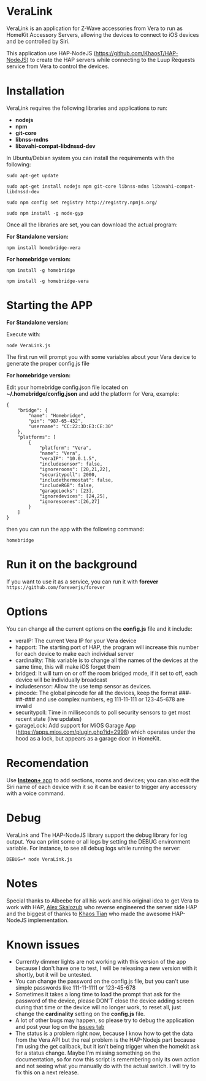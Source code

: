# VeraLink

VeraLink is an application for Z-Wave accessories from Vera to run as HomeKit Accessory Servers, allowing the devices to connect to iOS devices and be controlled by Siri.

This application use HAP-NodeJS (https://github.com/KhaosT/HAP-NodeJS) to create the HAP servers while connecting to the Luup Requests service from Vera to control the devices.

Installation
===
VeraLink requires the following libraries and applications to run:
- **nodejs**
- **npm**
- **git-core**
- **libnss-mdns**
- **libavahi-compat-libdnssd-dev**

In Ubuntu/Debian system you can install the requirements with the following:

`sudo apt-get update`

`sudo apt-get install nodejs npm git-core libnss-mdns libavahi-compat-libdnssd-dev`

`sudo npm config set registry http://registry.npmjs.org/ `

`sudo npm install -g node-gyp`

Once all the libraries are set, you can download the actual program:

**For Standalone version:**

`npm install homebridge-vera`

**For homebridge version:**

`npm install -g homebridge`

`npm install -g homebridge-vera`

Starting the APP
===
**For Standalone version:**

Execute with:

`node VeraLink.js`

The first run will prompt you with some variables about your Vera device to generate the proper config.js file

**For homebridge version:**

Edit your homebridge config.json file located on **~/.homebridge/config.json** and add the platform for Vera, example:

````
{
    "bridge": {
        "name": "Homebridge",
        "pin": "987-65-432",
        "username": "CC:22:3D:E3:CE:30"
    },
    "platforms": [
        {
            "platform": "Vera",
            "name": "Vera",
            "veraIP": "10.0.1.5",
            "includesensor": false,
            "ignorerooms": [20,21,22],
            "securitypoll": 2000,
            "includethermostat": false,
            "includeRGB": false,
            "garageLocks": [23],
            "ignoredevices": [24,25],
            "ignorescenes":[26,27]
        }
    ]
}
````

then you can run the app with the following command:

`homebridge`

Run it on the background
===
If you want to use it as a service, you can run it with **forever**
`https://github.com/foreverjs/forever`

Options
===
You can change all the current options on the **config.js** file and it include:
- veraIP: The current Vera IP for your Vera device
- happort: The starting port of HAP, the program will increase this number for each device to make each individual server
- cardinality: This variable is to change all the names of the devices at the same time, this will make iOS forget them
- bridged: It will turn on or off the room bridged mode, if it set to off, each device will be individually broadcast
- includesensor: Allow the use temp sensor as devices.
- pincode: The global pincode for all the devices, keep the format ###-##-### and use complex numbers, eg 111-11-111 or 123-45-678 are invalid
- securitypoll: Time in milliseconds to poll security sensors to get most recent state (live updates)
- garageLock: Add support for MiOS Garage App (https://apps.mios.com/plugin.php?id=2998) which operates under the hood as a lock, but appears as a garage door in HomeKit.

Recomendation
===
Use [**Insteon+** app](https://itunes.apple.com/us/app/insteon+/id919270334?mt=8) to add sections, rooms and devices; you can also edit the Siri name of each device with it so it can be easier to trigger any accessory with a voice command.

Debug
===
VeraLink and The HAP-NodeJS library support the debug library for log output. You can print some or all logs by setting the DEBUG environment variable.
For instance, to see all debug logs while running the server:

`DEBUG=* node VeraLink.js`

Notes
===
Special thanks to Albeebe for all his work and his original idea to get Vera to work with HAP, [Alex Skalozub](https://twitter.com/pieceofsummer) who reverse engineered the server side HAP and the biggest of thanks to [Khaos Tian](http://tz.is) who made the awesome HAP-NodeJS implementation.

Known issues
===
- Currently dimmer lights are not working with this version of the app because I don't have one to test, I will be releasing a new version with it shortly, but it will be untested.
- You can change the password on the config.js file, but you can't use simple passwords like 111-11-1111 or 123-45-678
- Sometimes it takes a long time to load the prompt that ask for the password of the device, please DON'T close the device adding screen during that time or the device will no longer work, to reset all, just change the **cardinality** setting on the **config.js** file.
- A lot of other bugs may happen, so please try to debug the application and post your log on the [issues tab](https://github.com/damianxd/VeraLink/issues)
- The status is a problem right now, because I know how to get the data from the Vera API but the real problem is the HAP-Nodejs part because I'm using the get callback, but it isn't being trigger when the homekit ask for a status change. Maybe I'm missing something on the documentation, so for now this script is remembering only its own action and not seeing what you manually do with the actual switch. I will try to fix this on a next release.
